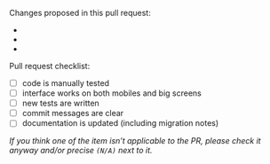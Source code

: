 Changes proposed in this pull request:

-
-
-

Pull request checklist:

- [ ] code is manually tested
- [ ] interface works on both mobiles and big screens
- [ ] new tests are written
- [ ] commit messages are clear
- [ ] documentation is updated (including migration notes)

_If you think one of the item isn’t applicable to the PR, please check it
anyway and/or precise `(N/A)` next to it._
